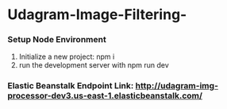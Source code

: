 # Udagram-Image-Filtering-

### Setup Node Environment
1) Initialize a new project: npm i
2) run the development server with npm run dev

### Elastic Beanstalk Endpoint Link: http://udagram-img-processor-dev3.us-east-1.elasticbeanstalk.com/
